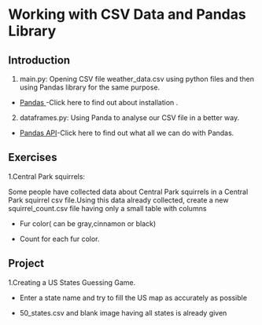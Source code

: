 # Working with CSV Data and Pandas Library

## Introduction

1. main.py: Opening CSV file weather_data.csv using python files and then using Pandas library for the same purpose.

* [Pandas ](https://pandas.pydata.org/docs/getting_started/index.html#getting-started) -Click here to find out about installation .

2. dataframes.py: Using Panda to analyse our CSV file in a better way.

* [Pandas API](https://pandas.pydata.org/docs/reference/index.html)-Click here to find out what all we can do with Pandas.

## Exercises

1.Central Park squirrels:

Some people have collected data about Central Park squirrels in a Central Park squirrel csv file.Using this data already collected,
create a new squirrel_count.csv file having only a small table with columns 

* Fur color( can be gray,cinnamon or black)

* Count for each fur color.

## Project

1.Creating a US States Guessing Game.

* Enter a state name and try to fill the US map as accurately as possible

* 50_states.csv and blank image having all states is already given
